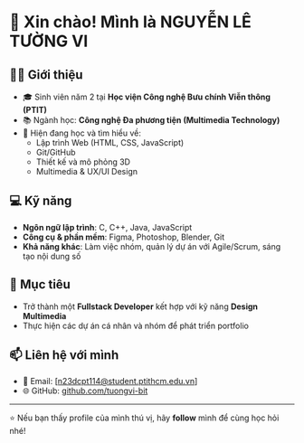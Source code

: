 # 👋 Xin chào! Mình là NGUYỄN LÊ TƯỜNG VI 

## 🧑‍🎓 Giới thiệu
- 🎓 Sinh viên năm 2 tại **Học viện Công nghệ Bưu chính Viễn thông (PTIT)**  
- 📚 Ngành học: **Công nghệ Đa phương tiện (Multimedia Technology)**  
- 🌱 Hiện đang học và tìm hiểu về:
  - Lập trình Web (HTML, CSS, JavaScript)  
  - Git/GitHub  
  - Thiết kế và mô phỏng 3D  
  - Multimedia & UX/UI Design  

## 💻 Kỹ năng
- **Ngôn ngữ lập trình**: C, C++, Java, JavaScript  
- **Công cụ & phần mềm**: Figma, Photoshop, Blender, Git  
- **Khả năng khác**: Làm việc nhóm, quản lý dự án với Agile/Scrum, sáng tạo nội dung số  

## 🎯 Mục tiêu
- Trở thành một **Fullstack Developer** kết hợp với kỹ năng **Design Multimedia**  
- Thực hiện các dự án cá nhân và nhóm để phát triển portfolio  

## 📫 Liên hệ với mình
- 📧 Email: [n23dcpt114@student.ptithcm.edu.vn]  
- 🌐 GitHub: [github.com/tuongvi-bit](https://github.com/tuongvi-bit)  

---

⭐ Nếu bạn thấy profile của mình thú vị, hãy **follow** mình để cùng học hỏi nhé!


